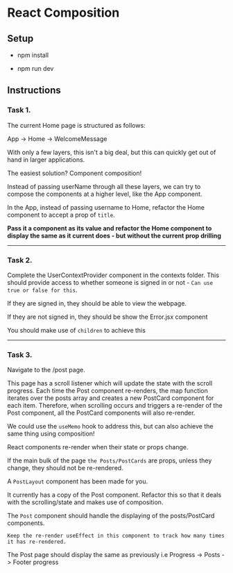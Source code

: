 # React Composition

## Setup

-   npm install

-   npm run dev

## Instructions

### Task 1.

The current Home page is structured as follows:

App -> Home -> WelcomeMessage

With only a few layers, this isn't a big deal, but this can quickly get out of hand in larger applications.

The easiest solution? Component composition!

Instead of passing userName through all these layers, we can try to compose the components at a higher level, like the App component.

In the App, instead of passing username to Home, refactor the Home component to accept a prop of `title`.

**Pass it a component as its value and refactor the Home component to display the same as it current does - but without the current prop drilling**

---

### Task 2.

Complete the UserContextProvider component in the contexts folder. This should provide access to whether someone is signed in or not - `Can use true or false for this`.

If they are signed in, they should be able to view the webpage.

If they are not signed in, they should be show the Error.jsx component

You should make use of `children` to achieve this

---

### Task 3.

Navigate to the /post page.

This page has a scroll listener which will update the state with the scroll progress. Each time the Post component re-renders, the map function iterates over the posts array and creates a new PostCard component for each item. Therefore, when scrolling occurs and triggers a re-render of the Post component, all the PostCard components will also re-render.

We could use the `useMemo` hook to address this, but can also achieve the same thing using composition!

React components re-render when their state or props change.

If the main bulk of the page `the Posts/PostCards` are props, unless they change, they should not be re-rendered.

A `PostLayout` component has been made for you.

It currently has a copy of the Post component. Refactor this so that it deals with the scrolling/state and makes use of composition.

The `Post` component should handle the displaying of the posts/PostCard components.

`Keep the re-render useEffect in this component to track how many times it has re-rendered.`

The Post page should display the same as previously i.e Progress -> Posts -> Footer progress
